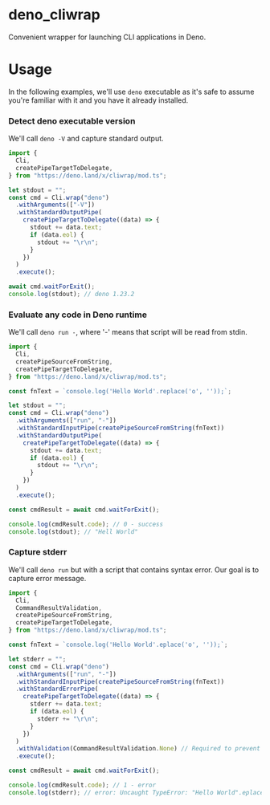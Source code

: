 # deno_cliwrap

Convenient wrapper for launching CLI applications in Deno.

# Usage

In the following examples, we'll use `deno` executable as it's safe to assume you're familiar with it and you have it already installed.

### Detect deno executable version

We'll call `deno -V` and capture standard output.

```ts
import {
  Cli,
  createPipeTargetToDelegate,
} from "https://deno.land/x/cliwrap/mod.ts";

let stdout = "";
const cmd = Cli.wrap("deno")
  .withArguments(["-V"])
  .withStandardOutputPipe(
    createPipeTargetToDelegate((data) => {
      stdout += data.text;
      if (data.eol) {
        stdout += "\r\n";
      }
    })
  )
  .execute();

await cmd.waitForExit();
console.log(stdout); // deno 1.23.2
```

### Evaluate any code in Deno runtime

We'll call `deno run -`, where '-' means that script will be read from stdin.

```ts
import {
  Cli,
  createPipeSourceFromString,
  createPipeTargetToDelegate,
} from "https://deno.land/x/cliwrap/mod.ts";

const fnText = `console.log('Hello World'.replace('o', ''));`;

let stdout = "";
const cmd = Cli.wrap("deno")
  .withArguments(["run", "-"])
  .withStandardInputPipe(createPipeSourceFromString(fnText))
  .withStandardOutputPipe(
    createPipeTargetToDelegate((data) => {
      stdout += data.text;
      if (data.eol) {
        stdout += "\r\n";
      }
    })
  )
  .execute();

const cmdResult = await cmd.waitForExit();

console.log(cmdResult.code); // 0 - success
console.log(stdout); // "Hell World"
```

### Capture stderr

We'll call `deno run` but with a script that contains syntax error. Our goal is to capture error message.

```ts
import {
  Cli,
  CommandResultValidation,
  createPipeSourceFromString,
  createPipeTargetToDelegate,
} from "https://deno.land/x/cliwrap/mod.ts";

const fnText = `console.log('Hello World'.eplace('o', ''));`;

let stderr = "";
const cmd = Cli.wrap("deno")
  .withArguments(["run", "-"])
  .withStandardInputPipe(createPipeSourceFromString(fnText))
  .withStandardErrorPipe(
    createPipeTargetToDelegate((data) => {
      stderr += data.text;
      if (data.eol) {
        stderr += "\r\n";
      }
    })
  )
  .withValidation(CommandResultValidation.None) // Required to prevent throwing Error
  .execute();

const cmdResult = await cmd.waitForExit();

console.log(cmdResult.code); // 1 - error
console.log(stderr); // error: Uncaught TypeError: "Hello World".eplace is not a function
```

